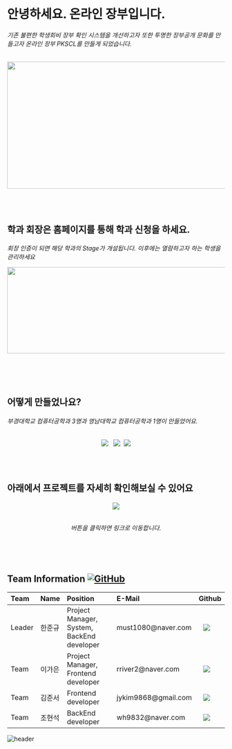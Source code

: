 <h1>안녕하세요. 온라인 장부입니다.</h1>
<h6> 기존 불편한 학생회비 장부 확인 시스템을 개선하고자 또한 투명한 장부공개 문화를 만들고자 온라인 장부 PKSCL를 만들게 되었습니다. </h6>

<p align="center"><img src="https://504019242-files.gitbook.io/~/files/v0/b/gitbook-x-prod.appspot.com/o/spaces%2F5EndMeoMRwmGLpjLCpAE%2Fuploads%2Fa9iVEryJWFOWJl2c2gb8%2F%E1%84%89%E1%85%B3%E1%84%8F%E1%85%B3%E1%84%85%E1%85%B5%E1%86%AB%E1%84%89%E1%85%A3%E1%86%BA%202022-02-28%20%E1%84%8B%E1%85%A9%E1%84%92%E1%85%AE%208.10.07.png?alt=media&token=2da2e163-e3f9-45d4-bc11-39823781d86a" width="600" height="294"/></p>

<br></br>


<h2> 학과 회장은 홈페이지를 통해 학과 신청을 하세요. </h2>
 <h6>
     회장 인증이 되면 해당 학과의 Stage가 개설됩니다.
	 이후에는 열람하고자 하는 학생을 관리하세요
<p align="center"><img src="https://504019242-files.gitbook.io/~/files/v0/b/gitbook-x-prod.appspot.com/o/spaces%2F5EndMeoMRwmGLpjLCpAE%2Fuploads%2FDnU7Wjj89todBXW7Nhiu%2F%E1%84%89%E1%85%B3%E1%84%8F%E1%85%B3%E1%84%85%E1%85%B5%E1%86%AB%E1%84%89%E1%85%A3%E1%86%BA%202022-03-17%20%E1%84%8B%E1%85%A9%E1%84%92%E1%85%AE%205.39.29.png?alt=media&token=2e441af8-4995-4096-9b95-d5b11b15425f" width="1024" height="200"/></p>
</h6>




 <br></br>
<h2> 어떻게 만들었나요? </h2>
<h6>
    부경대학교 컴퓨터공학과 3명과 영남대학교 컴퓨터공학과 1명이 만들었어요.
</h6>
 <p align = "center"><img src="https://img.shields.io/badge/Spring-3766AB?style=for-the-badge&logo=Spring&logoColor=white"/></a> </a>&nbsp <img src="https://img.shields.io/badge/JavaScript-3766AB?style=for-the-badge&logo=JavaScript&logoColor=white"/></a> </a>&nbsp<img src="https://img.shields.io/badge/AWS-3766AB?style=for-the-badge&logo=AWS&logoColor=white"/></p>

 <br></br>

<h2> 아래에서 프로젝트를 자세히 확인해보실 수 있어요 </h2>
<h6>
 <p align = "center"><a href=https://doongu.gitbook.io/pkcog/"><img src="http://img.shields.io/badge/Gitbook-655ced?style=for-the-badge&color=informational" style="height : auto; margin-left : 10px; margin-right : 10px;"/></a> </p>



<h6><p align = "center">  버튼을 클릭하면 링크로 이동합니다.  </p></h6>

</h6>

<br></br>


<h2> Team Information <a href="https://github.com/osamhack2020/Web_Drawing-chat-consulation_Stones-in-greenhouse/blob/master/LICENSE"><img alt="GitHub" src="https://img.shields.io/github/license/osamhack2020/Web_Drawing-chat-consulation_Stones-in-greenhouse"></a></h2>

<!--  아래는 Team INFORMATION 표-->

 <table>
<thead>
<tr>
<th style="text-align:left">Team</th>
<th style="text-align:left">Name</th>
<th style="text-align:left">Position</th>
<th style="text-align:left">E-Mail</th>
<th style="text-align:left">Github</th>
</tr> 
</thead>
<tbody>
<tr>
<td style="text-align:left">Leader</td>
<td style="text-align:left">한준규</td>
<td style="text-align:left">Project Manager, System, BackEnd developer</td>
<td style="text-align:left">must1080@naver.com</td>
<td style="text-align:left"><a href="https://github.com/doongu">
<img src="http://img.shields.io/badge/doongu-655ced?style=social&logo=github" style="height : auto; margin-left : 10px; margin-right : 10px;"/>
</a></td> 
</tr>
<tr>
<td style="text-align:left">Team</td>
<td style="text-align:left">이가은</td>
<td style="text-align:left">Project Manager, Frontend developer</td>
<td style="text-align:left">rriver2@naver.com</td>
<td style="text-align:left"><a href="https://github.com/rriver2">
<img src="http://img.shields.io/badge/rriver2-655ced?style=social&logo=github&color=informational" style="height : auto; margin-left : 10px; margin-right : 10px;"/>
</a></td>
</tr>
    <tr>
<td style="text-align:left">Team</td>
<td style="text-align:left">김준서</td>
<td style="text-align:left">Frontend developer</td>
<td style="text-align:left">jykim9868@gmail.com </td>
<td style="text-align:left"><a href="https://github.com/Narcoker">
<img src="http://img.shields.io/badge/Narcoker-655ced?style=social&logo=github&color=informational" style="height : auto; margin-left : 10px; margin-right : 10px;"/>
</a></td>
</tr>
 <tr>
<td style="text-align:left">Team</td>
<td style="text-align:left">조현석</td>
<td style="text-align:left">BackEnd developer</td>
<td style="text-align:left">wh9832@naver.com</td>
<td style="text-align:left"><a href="https://github.com/coke98">
<img src="http://img.shields.io/badge/coke98-655ced?style=social&logo=github&color=informational" style="height : auto; margin-left : 10px; margin-right : 10px;"/>
</a></td>
</tr>
</tbody>
</table>


![header](https://capsule-render.vercel.app/api?type=Cylinder&color=1E90FF&height=25&text=&fontColor=ffffff&fontSize=18)

